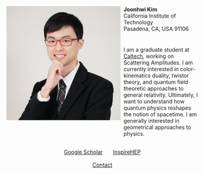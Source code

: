 <div class="container">
  <div style="float:left; clear:both">
    <img src="/images/amiti22-8a-square-med.jpg" style="max-height:300px">
    &nbsp;
    <hr style="height:-10px; visibility:hidden;" />
  </div>
  <p>
    <b>Joonhwi Kim</b>
    <br>
    California Institute of Technology
    <br>
    Pasadena, CA, USA 91106
  </p>
</div>

<hr style="height:10px; visibility:hidden;" />

<div class="container">
  <p>
    <!-- I am a graduate student at Caltech, working on Scattering Amplitudes. In a sense, I am a “relativist” learning how to rethink the very notion of spacetime and gravity from amplitudes in quantum field theory. Specifically, my current interests are color-kinematics duality and twistor theory. More generally, I am interested in geometrical approaches to physics. -->
    I am a graduate student at <a href="https://pma.caltech.edu/people/joonhwi-kim">Caltech</a>,
    working on Scattering Amplitudes.
    I am currently interested in 
    color-kinematics duality,
    twistor theory,
    and quantum field theoretic approaches to general relativity.
    Ultimately, I want to understand how quantum physics reshapes the notion of spacetime.
    I am generally interested in geometrical approaches to physics.
  </p>
</div>

<div class="container">
  <p style="text-align:center">
    <br>
    <a href="https://scholar.google.com/citations?user=A15RZN4AAAAJ">Google Scholar</a>
    &nbsp;&nbsp;&nbsp;&nbsp;&nbsp;
    <a href="https://inspirehep.net/authors/1926101">InspireHEP</a>
    <br>
    &nbsp;
    <br>
    <a href="/contact/index.html">Contact </a>
  </p>
</div>

